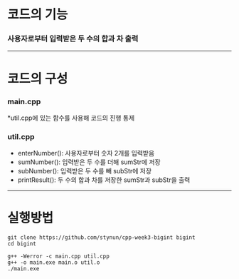 # 코드의 기능
###  사용자로부터 입력받은 두 수의 합과 차 출력
------------------------------------------------------------
# 코드의 구성
### main.cpp
*util.cpp에 있는 함수를 사용해 코드의 진행 통제
### util.cpp
* enterNumber(): 사용자로부터 숫자 2개를 입력받음
* sumNumber(): 입력받은 두 수를 더해 sumStr에 저장
* subNumber(): 입력받은 두 수를 빼 subStr에 저장
* printResult(): 두 수의 합과 차를 저장한 sumStr과 subStr을 출력
------------------------------------------------------------
# 실행방법
```
git clone https://github.com/stynun/cpp-week3-bigint bigint
cd bigint

g++ -Werror -c main.cpp util.cpp
g++ -o main.exe main.o util.o
./main.exe
```
